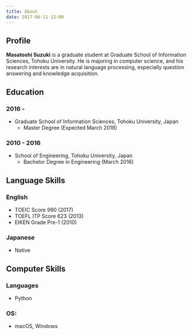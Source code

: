 ```yaml
---
title: About
date: 2017-06-11 12:00
---
```


## Profile

**Masatoshi Suzuki** is a graduate student at Graduate School of Information
Sciences, Tohoku University.
He is majoring in computer science, and his research interests are in natural
language processing, especially question answering and knowledge acquisition.

## Education

### 2016 -
- Graduate School of Information Sciences, Tohoku University, Japan
    - Master Degree (Expected March 2018)

### 2010 - 2016
- School of Engineering, Tohoku University, Japan
    - Bachelor Degree in Engineering (March 2016)

## Language Skills

### English
- TOEIC Score 990 (2017)
- TOEFL ITP Score 623 (2013)
- EIKEN Grade Pre-1 (2010)

### Japanese
- Native

## Computer Skills

### Languages
- Python

### OS:
- macOS, Windows
